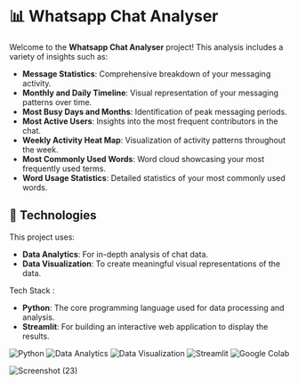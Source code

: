 # 📊 Whatsapp Chat Analyser

Welcome to the **Whatsapp Chat Analyser** project! This analysis includes a variety of insights such as:

- **Message Statistics**: Comprehensive breakdown of your messaging activity.
- **Monthly and Daily Timeline**: Visual representation of your messaging patterns over time.
- **Most Busy Days and Months**: Identification of peak messaging periods.
- **Most Active Users**: Insights into the most frequent contributors in the chat.
- **Weekly Activity Heat Map**: Visualization of activity patterns throughout the week.
- **Most Commonly Used Words**: Word cloud showcasing your most frequently used terms.
- **Word Usage Statistics**: Detailed statistics of your most commonly used words.

## 🚀 Technologies

This project uses:

- **Data Analytics**: For in-depth analysis of chat data.
- **Data Visualization**: To create meaningful visual representations of the data.

Tech Stack : 
- **Python**: The core programming language used for data processing and analysis.
- **Streamlit**: For building an interactive web application to display the results.


![Python](https://img.shields.io/badge/-Python-05122A?style=flat&logo=python)
![Data Analytics](https://img.shields.io/badge/-Data%20Analytics-05122A?style=flat)
![Data Visualization](https://img.shields.io/badge/-Data%20Visualization-05122A?style=flat)
![Streamlit](https://img.shields.io/badge/-Streamlit-05122A?style=flat&logo=streamlit)
![Google Colab](https://img.shields.io/badge/-Google%20Colab-05122A?style=flat&logo=google-colab)


![Screenshot (23)](https://github.com/lily02092003/whatsapp-chat-analyser/assets/108693415/f393dc1c-6537-46ba-a160-002abb03b661)




